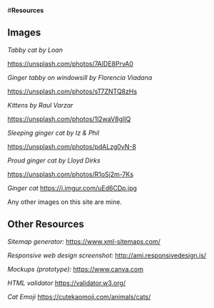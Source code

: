 
#**Resources**

## Images

*Tabby cat by Loan*

https://unsplash.com/photos/7AIDE8PrvA0

*Ginger tabby on windowsill by Florencia Viadana*

https://unsplash.com/photos/sT7ZNTQ8zHs

*Kittens by Raul Varzar*

https://unsplash.com/photos/1l2waV8glIQ

*Sleeping ginger cat by Iz & Phil*

https://unsplash.com/photos/pdALzg0yN-8

*Proud ginger cat by Lloyd Dirks*

https://unsplash.com/photos/R1oSj2m-7Ks

*Ginger cat*
https://i.imgur.com/uEd6CDp.jpg

Any other images on this site are mine.

## Other Resources

*Sitemap generator:*
https://www.xml-sitemaps.com/

*Responsive web design screenshot:*
http://ami.responsivedesign.is/

*Mockups (prototype):*
https://www.canva.com

*HTML validator*
https://validator.w3.org/

*Cat Emoji*
https://cutekaomoji.com/animals/cats/
